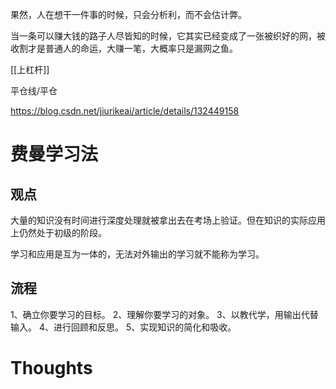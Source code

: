 果然，人在想干一件事的时候，只会分析利，而不会估计弊。

当一条可以赚大钱的路子人尽皆知的时候，它其实已经变成了一张被织好的网，被收割才是普通人的命运，大赚一笔，大概率只是漏网之鱼。

[[上杠杆]]

平仓线/平仓

https://blog.csdn.net/jiurikeai/article/details/132449158


# 费曼学习法
## 观点
大量的知识没有时间进行深度处理就被拿出去在考场上验证。但在知识的实际应用上仍然处于初级的阶段。

学习和应用是互为一体的，无法对外输出的学习就不能称为学习。
## 流程
1、确立你要学习的目标。
2、理解你要学习的对象。
3、以教代学，用输出代替输入。
4、进行回顾和反思。
5、实现知识的简化和吸收。

# Thoughts
